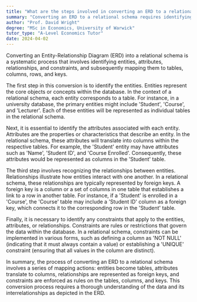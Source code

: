 ```yaml
---
title: "What are the steps involved in converting an ERD to a relational schema?"
summary: "Converting an ERD to a relational schema requires identifying entities, attributes, relationships, and constraints, then mapping these elements to tables, columns, rows, and keys in a database."
author: "Prof. David Wright"
degree: "MSc in Economics, University of Warwick"
tutor_type: "A-Level Economics Tutor"
date: 2024-04-02
---
```


Converting an Entity-Relationship Diagram (ERD) into a relational schema is a systematic process that involves identifying entities, attributes, relationships, and constraints, and subsequently mapping them to tables, columns, rows, and keys.

The first step in this conversion is to identify the entities. Entities represent the core objects or concepts within the database. In the context of a relational schema, each entity corresponds to a table. For instance, in a university database, the primary entities might include 'Student', 'Course', and 'Lecturer'. Each of these entities will be represented as individual tables in the relational schema.

Next, it is essential to identify the attributes associated with each entity. Attributes are the properties or characteristics that describe an entity. In the relational schema, these attributes will translate into columns within the respective tables. For example, the 'Student' entity may have attributes such as 'Name', 'Student ID', and 'Course Enrolled'. Consequently, these attributes would be represented as columns in the 'Student' table.

The third step involves recognizing the relationships between entities. Relationships illustrate how entities interact with one another. In a relational schema, these relationships are typically represented by foreign keys. A foreign key is a column or a set of columns in one table that establishes a link to a row in another table. For instance, if a 'Student' is enrolled in a 'Course', the 'Course' table may include a 'Student ID' column as a foreign key, which connects it to the corresponding row in the 'Student' table.

Finally, it is necessary to identify any constraints that apply to the entities, attributes, or relationships. Constraints are rules or restrictions that govern the data within the database. In a relational schema, constraints can be implemented in various forms, such as defining a column as 'NOT NULL' (indicating that it must always contain a value) or establishing a 'UNIQUE' constraint (ensuring that all values in the column are distinct).

In summary, the process of converting an ERD to a relational schema involves a series of mapping actions: entities become tables, attributes translate to columns, relationships are represented as foreign keys, and constraints are enforced as rules on the tables, columns, and keys. This conversion process requires a thorough understanding of the data and its interrelationships as depicted in the ERD.
    